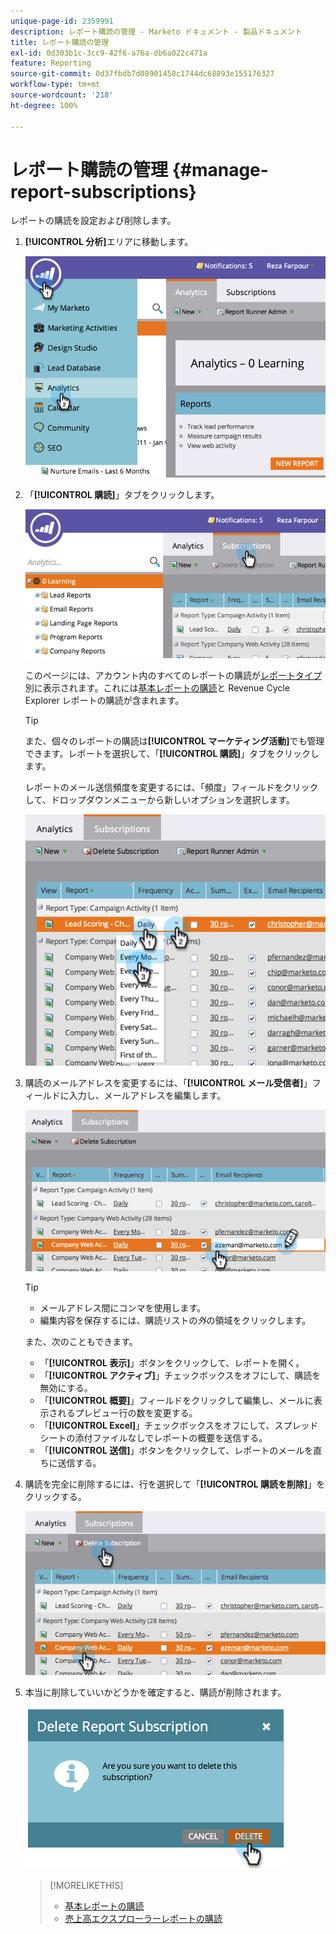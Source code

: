 ```yaml
---
unique-page-id: 2359991
description: レポート購読の管理 - Marketo ドキュメント - 製品ドキュメント
title: レポート購読の管理
exl-id: 0d303b1c-3cc9-42f6-a76a-db6a022c471a
feature: Reporting
source-git-commit: 0d37fbdb7d08901458c1744dc68893e155176327
workflow-type: tm+mt
source-wordcount: '218'
ht-degree: 100%

---
```


# レポート購読の管理 {#manage-report-subscriptions}

レポートの購読を設定および削除します。

1. **[!UICONTROL 分析]**&#x200B;エリアに移動します。

   ![](assets/image2014-9-16-10-3a35-3a25.png)

1. 「**[!UICONTROL 購読]**」タブをクリックします。

   ![](assets/image2014-9-16-10-3a35-3a32.png)

   このページには、アカウント内のすべてのレポートの購読が[レポートタイプ](/help/marketo/product-docs/reporting/basic-reporting/report-types/report-type-overview.md)別に表示されます。これには[基本レポートの購読](/help/marketo/product-docs/reporting/basic-reporting/report-subscriptions/subscribe-to-a-basic-report.md)と Revenue Cycle Explorer レポートの購読が含まれます。

   >[!TIP]
   >
   >また、個々のレポートの購読は&#x200B;**[!UICONTROL マーケティング活動]**&#x200B;でも管理できます。レポートを選択して、「**[!UICONTROL 購読]**」タブをクリックします。

   レポートのメール送信頻度を変更するには、「頻度」フィールドをクリックして、ドロップダウンメニューから新しいオプションを選択します。

   ![](assets/image2014-9-16-10-3a36-3a4.png)

1. 購読のメールアドレスを変更するには、「**[!UICONTROL メール受信者]**」フィールドに入力し、メールアドレスを編集します。

   ![](assets/image2014-9-16-10-3a36-3a11.png)

   >[!TIP]
   >
   >* メールアドレス間にコンマを使用します。
   >* 編集内容を保存するには、購読リストの&#x200B;_外_&#x200B;の領域をクリックします。

   また、次のこともできます。

   * 「**[!UICONTROL 表示]**」ボタンをクリックして、レポートを開く。
   * 「**[!UICONTROL アクティブ]**」チェックボックスをオフにして、購読を無効にする。
   * 「**[!UICONTROL 概要]**」フィールドをクリックして編集し、メールに表示されるプレビュー行の数を変更する。
   * 「**[!UICONTROL Excel]**」チェックボックスをオフにして、スプレッドシートの添付ファイルなしでレポートの概要を送信する。
   * 「**[!UICONTROL 送信]**」ボタンをクリックして、レポートのメールを直ちに送信する。

1. 購読を完全に削除するには、行を選択して「**[!UICONTROL 購読を削除]**」をクリックする。

   ![](assets/image2014-9-16-10-3a36-3a38.png)

1. 本当に削除していいかどうかを確定すると、購読が削除されます。

   ![](assets/image2014-9-16-10-3a36-3a43.png)

   >[!MORELIKETHIS]
   >
   >* [基本レポートの購読](/help/marketo/product-docs/reporting/basic-reporting/report-subscriptions/subscribe-to-a-basic-report.md)
   >* [売上高エクスプローラーレポートの購読](/help/marketo/product-docs/reporting/revenue-cycle-analytics/revenue-explorer/subscribe-to-a-revenue-explorer-report.md)

